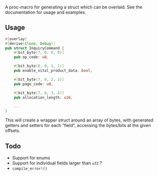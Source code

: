 A proc-macro for generating a struct which can be overlaid. See the documentation for usage and examples.

## Usage

```rust
#[overlay]
#[derive(Clone, Debug)]
pub struct InquiryCommand {
    #[bit_byte(7, 0, 0, 0)]
    pub op_code: u8,

    #[bit_byte(0, 0, 1, 1)]
    pub enable_vital_product_data: bool,

    #[bit_byte(7, 0, 2, 2)]
    pub page_code: u8,

    #[bit_byte(7, 0, 3, 4)]
    pub allocation_length: u16,

    ...
}
```

This will create a wrapper struct around an array of bytes, with generated getters and setters for each "field", accessing the bytes/bits at the given offsets.

## Todo

- Support for enums
- Support for individual fields larger than `u32` ?
- `compile_error!()`
